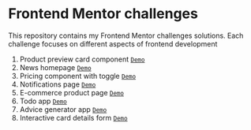 # Frontend Mentor challenges

This repository contains my Frontend Mentor challenges solutions. Each challenge focuses on different aspects of frontend development


1. Product preview card component  [`Demo`](https://product-preview-card-comp-v1.netlify.app/)
2. News homepage [`Demo`](https://news-homepage-v1-app.netlify.app/)
3. Pricing component with toggle  [`Demo`](https://my-pricing-component.netlify.app/)
4. Notifications page [`Demo`](https://my-notifications-page-app.netlify.app/)
5. E-commerce product page [`Demo`](https://ecommerce-product-page-app.netlify.app/)
6. Todo app  [`Demo`](https://my-todo-app-v1.netlify.app/)
7. Advice generator app  [`Demo`](https://my-advice-generator-v1.netlify.app/)
8. Interactive card details form [`Demo`](https://interactive-card-details-form-demo.vercel.app/)
